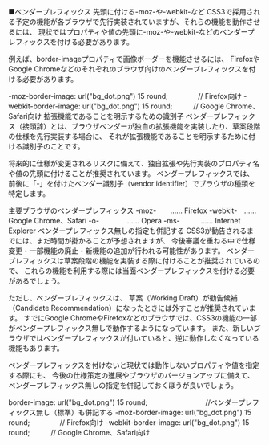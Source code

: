 ■ベンダープレフィックス
先頭に付ける-moz-や-webkit-など
CSS3で採用される予定の機能が各ブラウザで先行実装されていますが、それらの機能を動作させるには、 現状ではプロパティや値の先頭に-moz-や-webkit-などのベンダープレフィックスを付ける必要があります。

例えば、border-imageプロパティで画像ボーダーを機能させるには、 FirefoxやGoogle Chromeなどのそれぞれのブラウザ向けのベンダープレフィックスを付ける必要があります。

-moz-border-image: url("bg_dot.png") 15 round;　　　　 // Firefox向け
-webkit-border-image: url("bg_dot.png") 15 round;　　　// Google Chrome、Safari向け
拡張機能であることを明示するための識別子
ベンダープレフィックス（接頭辞）とは、ブラウザベンダーが独自の拡張機能を実装したり、草案段階の仕様を先行実装する場合に、 それが拡張機能であることを明示するために付ける識別子のことです。

将来的に仕様が変更されるリスクに備えて、独自拡張や先行実装のプロパティ名や値の先頭に付けることが推奨されています。 ベンダープレフィックスでは、前後に「-」を付けたベンダー識別子（vendor identifier）でブラウザの種類を特定します。

主要ブラウザのベンダープレフィックス
-moz-　　…… Firefox
-webkit-　…… Google Chrome、Safari
-o-　　　　…… Opera
-ms-　　　…… Internet Explorer
ベンダープレフィックス無しの指定も併記する
CSS3が勧告されるまでには、まだ時間が掛かることが予想されますが、 今後審議を重ねる中で仕様変更・一部機能の廃止・新機能の追加が行われる可能性があります。 ベンダープレフィックスは草案段階の機能を実装する際に付けることが推奨されているので、 これらの機能を利用する際には当面ベンダープレフィックスを付ける必要があるでしょう。

ただし、ベンダープレフィックスは、 草案（Working Draft）が勧告候補（Candidate Recommendation）になったときには外すことが推奨されています。 すでにGoogle ChromeやFirefoxなどのブラウザでは、CSS3の機能の一部がベンダープレフィックス無しで動作するようになっています。 また、新しいブラウザではベンダープレフィックスが付いていると、逆に動作しなくなっている機能もあります。

ベンダープレフィックスを付けないと現状では動作しないプロパティや値を指定する際にも、 今後の仕様策定の進展やブラウザのバージョンアップに備えて、 ベンダープレフィックス無しの指定を併記しておくほうが良いでしょう。

border-image: url("bg_dot.png") 15 round;　　　　 　　　　//ベンダープレフィックス無し（標準）も併記する
-moz-border-image: url("bg_dot.png") 15 round;　　　　 // Firefox向け
-webkit-border-image: url("bg_dot.png") 15 round;　　　// Google Chrome、Safari向け